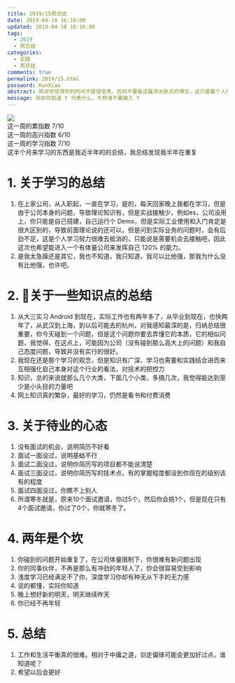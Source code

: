 ```yaml
---
title: 2019/15周总结
date: 2019-04-18 16:16:00
updated: 2019-04-18 16:16:00
tags:
  - 2019
  - 周总结
categories: 
  - 实践
  - 周总结
comments: true
permalink: 2019/15.html  
password: HanXiao
abstract: 除非你觉得你的时间不是很宝贵，否则不要看这篇流水账式的博文，这只是篇个人的工作的学习一个总结而已，没有包含任何的技术细节
message: 除非你知道 Y 代表什么，不然请不要输入 Y
---
```


![][0]  
这一周的累指数 7/10  
这一周的高兴指数 6/10   
这一周的学习指数 7/10  
这半个月来学习的东西是我近半年的的总结，我总结发现我半年在重复

<!--more-->

# 1. 关于学习的总结

1. 在上家公司，从入职起，一直在学习，是的，每天回家晚上我都在学习，但是由于公司本身的问题，导致理论知识有，但是实战接触少，例如es，公司没用上，你只能是自己搭建，自己运行个 Demo，但是实际工业使用和入门肯定是很大区别的，导致前面理论说的还可以，但是问到实际业务的问题时，会有后劲不足，这是个人学习努力很难去抵消的，只能说是需要机会去接触吧，因此这次也希望能进入一个有体量公司来发挥自己 120% 的能力。  
2. 是我太急躁还是其它，我也不知道，我只知道，我可以比他强，那我为什么没有比他强，也许吧。

# 2. 关于一些知识点的总结

1. 从大三实习 Android 到现在，实际工作也有两年多了，从毕业到现在，也快两年了，从武汉到上海，到以后可能去的杭州，对我感知最深的是，归纳总结很重要，你今天碰到一个问题，但是这个问题你要去弄懂它的本质，它的相似问题，我觉得，在这点上，可能因为公司（没有碰到那么高大上的问题）和我自己态度问题，导致并没有实行的很好。
2. 我现在还是那个学习的观念，但是知识有广深、学习也需要和实践结合进而来互相强化自己本身对这个行业的看法，对技术的把控力  
3. 知识，总的来说就那么几个大类，下面几个小类，多搞几次，我觉得能达到至少是小头目的力量吧
4. 网上知识真的繁杂，最好的学习，仍然是看书和付费消费

# 3. 关于待业的心态

1. 没有面试的机会，说明简历不好看
2. 面试一面没过，说明基础不行
3. 面试二面没过，说明你简历写的项目都不能说清楚
4. 面试三面没过，说明你简历写的技术点，有的掌握程度都没到你现在的级别该有的程度
5. 面试四面没过，你瞧不上别人
6. 所谓寒冬就是，原来10个面试邀请，你过5个，然后你会挑1个，但是现在只有4个面试邀请，你过了0个，你就寒冬了。

# 4. 两年是个坎

1. 你碰到的问题开始重复了，在公司体量限制下，你很难有新问题出现
2. 你的同事伙伴，不再是那么有冲劲的年轻人了，你会很容易受到影响
3. 浅度学习已经满足不了你，深度学习你却有种无从下手的无力感
4. 说的都懂，实际你知道
5. 晚上想好新的明天，明天继续昨天
6. 你已经不再年轻

# 5. 总结

1. 工作和生活平衡真的很难。相对于中庸之道，剑走偏锋可能会更加好过点，谁知道呢？
2. 希望以后会更好

[0]: https://leran2deeplearnjavawebtech.oss-cn-beijing.aliyuncs.com/background/2019-04-16%E4%B8%81%E9%A6%99%E5%9B%AD%E6%8B%8D.jpg